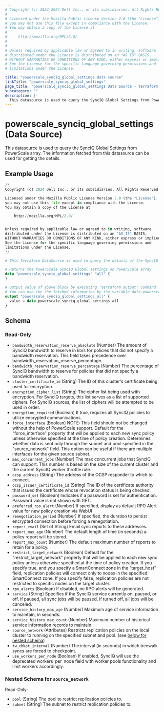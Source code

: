```yaml
---
# Copyright (c) 2023-2024 Dell Inc., or its subsidiaries. All Rights Reserved.
#
# Licensed under the Mozilla Public License Version 2.0 (the "License");
# you may not use this file except in compliance with the License.
# You may obtain a copy of the License at
#
#     http://mozilla.org/MPL/2.0/
#
#
# Unless required by applicable law or agreed to in writing, software
# distributed under the License is distributed on an "AS IS" BASIS,
# WITHOUT WARRANTIES OR CONDITIONS OF ANY KIND, either express or implied.
# See the License for the specific language governing permissions and
# limitations under the License.

title: "powerscale_synciq_global_settings data source"
linkTitle: "powerscale_synciq_global_settings"
page_title: "powerscale_synciq_global_settings Data Source - terraform-provider-powerscale"
subcategory: ""
description: |-
  This datasource is used to query the SyncIQ Global Settings from PowerScale array. The information fetched from this datasource can be used for getting the details.
---
```


# powerscale_synciq_global_settings (Data Source)

This datasource is used to query the SyncIQ Global Settings from PowerScale array. The information fetched from this datasource can be used for getting the details.

## Example Usage

```terraform
/*
Copyright (c) 2024 Dell Inc., or its subsidiaries. All Rights Reserved.

Licensed under the Mozilla Public License Version 2.0 (the "License");
you may not use this file except in compliance with the License.
You may obtain a copy of the License at

    http://mozilla.org/MPL/2.0/


Unless required by applicable law or agreed to in writing, software
distributed under the License is distributed on an "AS IS" BASIS,
WITHOUT WARRANTIES OR CONDITIONS OF ANY KIND, either express or implied.
See the License for the specific language governing permissions and
limitations under the License.
*/

# This Terraform DataSource is used to query the details of the SyncIQ Globalbsettings from PowerScale array.

# Returns the PowerScale SyncIQ Global settings on PowerScale array
data "powerscale_synciq_global_settings" "all" {
}

# Output value of above block by executing 'terraform output' command
# You can use the the fetched information by the variable data.powerscale_synciq_global_settings.all
output "powerscale_synciq_global_settings_all" {
  value = data.powerscale_synciq_global_settings.all
}
```

<!-- schema generated by tfplugindocs -->
## Schema

### Read-Only

- `bandwidth_reservation_reserve_absolute` (Number) The amount of SyncIQ bandwidth to reserve in kb/s for policies that did not specify a bandwidth reservation. This field takes precedence over bandwidth_reservation_reserve_percentage.
- `bandwidth_reservation_reserve_percentage` (Number) The percentage of SyncIQ bandwidth to reserve for policies that did not specify a bandwidth reservation.
- `cluster_certificate_id` (String) The ID of this cluster's certificate being used for encryption.
- `encryption_cipher_list` (String) The cipher list being used with encryption. For SyncIQ targets, this list serves as a list of supported ciphers. For SyncIQ sources, the list of ciphers will be attempted to be used in order.
- `encryption_required` (Boolean) If true, requires all SyncIQ policies to utilize encrypted communications.
- `force_interface` (Boolean) NOTE: This field should not be changed without the help of PowerScale support.  Default for the "force_interface" property that will be applied to each new sync policy unless otherwise specified at the time of policy creation.  Determines whether data is sent only through the subnet and pool specified in the "source_network" field. This option can be useful if there are multiple interfaces for the given source subnet.
- `max_concurrent_jobs` (Number) The max concurrent jobs that SyncIQ can support. This number is based on the size of the current cluster and the current SyncIQ worker throttle rule.
- `ocsp_address` (String) The address of the OCSP responder to which to connect.
- `ocsp_issuer_certificate_id` (String) The ID of the certificate authority that issued the certificate whose revocation status is being checked.
- `password_set` (Boolean) Indicates if a password is set for authentication. Password value is not shown with GET.
- `preferred_rpo_alert` (Number) If specified, display as default RPO Alert value for new policy creation via WebUI
- `renegotiation_period` (Number) If specified, the duration to persist encrypted connection before forcing a renegotiation.
- `report_email` (Set of String) Email sync reports to these addresses.
- `report_max_age` (Number) The default length of time (in seconds) a policy report will be stored.
- `report_max_count` (Number) The default maximum number of reports to retain for a policy.
- `restrict_target_network` (Boolean) Default for the "restrict_target_network" property that will be applied to each new sync policy unless otherwise specified at the time of policy creation.  If you specify true, and you specify a SmartConnect zone in the "target_host" field, replication policies will connect only to nodes in the specified SmartConnect zone.  If you specify false, replication policies are not restricted to specific nodes on the target cluster.
- `rpo_alerts` (Boolean) If disabled, no RPO alerts will be generated.
- `service` (String) Specifies if the SyncIQ service currently on, paused, or off.  If paused, all sync jobs will be paused.  If turned off, all jobs will be canceled.
- `service_history_max_age` (Number) Maximum age of service information to maintain, in seconds.
- `service_history_max_count` (Number) Maximum number of historical service information records to maintain.
- `source_network` (Attributes) Restricts replication policies on the local cluster to running on the specified subnet and pool. (see [below for nested schema](#nestedatt--source_network))
- `tw_chkpt_interval` (Number) The interval (in seconds) in which treewalk syncs are forced to checkpoint.
- `use_workers_per_node` (Boolean) If enabled, SyncIQ will use the deprecated workers_per_node field with worker pools functionality and limit workers accordingly.

<a id="nestedatt--source_network"></a>
### Nested Schema for `source_network`

Read-Only:

- `pool` (String) The pool to restrict replication policies to.
- `subnet` (String) The subnet to restrict replication policies to.